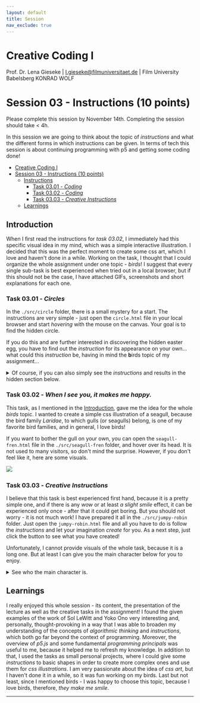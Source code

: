 ```yaml
---
layout: default
title: Session
nav_exclude: true
---
```


# Creative Coding I

Prof. Dr. Lena Gieseke \| l.gieseke@filmuniversitaet.de  \| Film University Babelsberg KONRAD WOLF

# Session 03 - Instructions (10 points)

Please complete this session by November 14th. Completing the session should take < 4h.

In this session we are going to think about the topic of *instructions* and what the different forms in which instructions can be given. In terms of tech this session is about continuing programming with p5 and getting some coding done!

* [Creative Coding I](#creative-coding-i)
* [Session 03 - Instructions (10 points)](#session-03---instructions-10-points)
    * [Instructions](#instructions)
        * [Task 03.01 - *Coding*](#task-0301---coding)
        * [Task 03.02 - *Coding*](#task-0302---coding)
        * [Task 03.03 - *Creative Instructions*](#task-0303---creative-instructions)
    * [Learnings](#learnings)

## Introduction

When I first read the instructions for *task 03.02*, I immediately had this specific visual idea in my mind, which was a simple interactive illustration. I decided that this was the perfect moment to create some css art, which I love and haven't done in a while. Working on the task, I thought that I could organize the whole assignment under one topic - *birds*! I suggest that every single sub-task is best experienced when tried out in a local browser, but if this should not be the case, I have attached GIFs, screenshots and short explanations for each one.

### Task 03.01 - *Circles*

In the `./src/circle` folder, there is a small mystery for a start. The instructions are very simple - just open the `circle.html` file in your local browser and start *hovering* with the mouse on the canvas. Your goal is to find the hidden circle.

If you do this and are further interested in discovering the hidden easter egg, you have to find out the *instruction* for its appearance on your own... what could this *instruction* be, having in mind the **b**irds topic of my assignment...

<details>
<summary>Of course, if you can also simply see the <i>instructions</i> and results in the hidden section below.</summary>

The special <i>instruction</i> for the easter egg is, of course, pressing key <b>B</b>! 🐤 As a result, your circle will transform into a bird's head! If you want to do it again, you can either refresh your browser with the reload button, or click key <b>R</b> to refresh.

<img src="./img/circle-0301-circle.png" width=258></img> <img src="./img/circle-0301-birdy.png" width=258></img>

<img src="./img/find-the-circle.gif"></img>
</details>

### Task 03.02 - *When I see you, it makes me happy.*

This task, as I mentioned in the [Introduction](#introduction), gave me the idea for the whole *birds* topic. I wanted to create a simple css illustration of a seagull, because the bird family *Laridae*, to which gulls (or seagulls) belong, is one of my favorite bird families, and in general, I love birds! 

If you want to bother the gull on your own, you can open the `seagull-fren.html` file in the `./src/seagull-fren` folder, and hover over its head. It is not used to many visitors, so don't mind the surprise. However, if you don't feel like it, here are some visuals.

<img src="./img/seagull-fren.gif"></img>

### Task 03.03 - *Creative Instructions*

I believe that this task is best experienced first hand, because it is a pretty simple one, and if there is any *wow* or at least *a slight smile* effect, it can be experienced only once - after that it could get boring. But you should not worry - it is not much work! I have prepared it all in the `./src/jumpy-robin` folder. Just open the `jumpy-robin.html` file and all you have to do is follow the *instructions* and let your imagination *create* for you. As a next step, just click the button to see what you have created!

Unfortunately, I cannot provide visuals of the whole task, because it is a long one. But at least I can give you the main character below for you to enjoy.

<details>
<summary>See who the main character is.</summary>
<img src="./img/jumpy-robin-jumping.gif" width=520></img>
</details>

## Learnings

I really enjoyed this whole session - its content, the presentation of the lecture as well as the creative tasks in the assignment! I found the given examples of the work of Sol LeWitt and Yoko Ono very interesting and, personally, thought-provoking in a way that I was able to broaden my understanding of the concepts of *algorithmic thinking* and *instructions*, which both go far beyond the context of programming. Moreover, the overview of *p5.js* and some fundamental *programming principals* was useful to me, because it helped me to refresh my knowledge. In addition to that, I used the tasks as small personal projects, where I could give some *instructions* to basic shapes in order to create more complex ones and use them for *css illustrations*. I am very passionate about the idea of *css art*, but I haven't done it in a while, so it was fun working on my birds. Last but not least, since I mentioned birds - I was happy to choose this topic, because I love birds, therefore, *they make me smile*.

---
